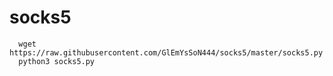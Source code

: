 # socks5

```
  wget https://raw.githubusercontent.com/GlEmYsSoN444/socks5/master/socks5.py
  python3 socks5.py
```

